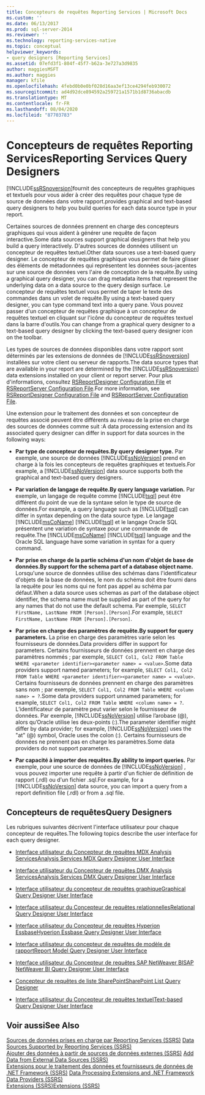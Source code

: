 ```yaml
---
title: Concepteurs de requêtes Reporting Services | Microsoft Docs
ms.custom: ''
ms.date: 06/13/2017
ms.prod: sql-server-2014
ms.reviewer: ''
ms.technology: reporting-services-native
ms.topic: conceptual
helpviewer_keywords:
- query designers [Reporting Services]
ms.assetid: 07efd3f1-804f-45f7-b62a-3e727a3d9835
author: maggiesMSFT
ms.author: maggies
manager: kfile
ms.openlocfilehash: 4febd0b0e0bf028d16aa3ef13ce4294feb930072
ms.sourcegitcommit: ad4d92dce894592a259721a1571b1d8736abacdb
ms.translationtype: MT
ms.contentlocale: fr-FR
ms.lasthandoff: 08/04/2020
ms.locfileid: "87703783"
---
```

# <a name="reporting-services-query-designers"></a><span data-ttu-id="99097-102">Concepteurs de requêtes Reporting Services</span><span class="sxs-lookup"><span data-stu-id="99097-102">Reporting Services Query Designers</span></span>
  [!INCLUDE[ssRSnoversion](../includes/ssrsnoversion-md.md)]<span data-ttu-id="99097-103">fournit des concepteurs de requêtes graphiques et textuels pour vous aider à créer des requêtes pour chaque type de source de données dans votre rapport.</span><span class="sxs-lookup"><span data-stu-id="99097-103">provides graphical and text-based query designers to help you build queries for each data source type in your report.</span></span>  
  
 <span data-ttu-id="99097-104">Certaines sources de données prennent en charge des concepteurs graphiques qui vous aident à générer une requête de façon interactive.</span><span class="sxs-lookup"><span data-stu-id="99097-104">Some data sources support graphical designers that help you build a query interactively.</span></span> <span data-ttu-id="99097-105">D'autres sources de données utilisent un concepteur de requêtes textuel.</span><span class="sxs-lookup"><span data-stu-id="99097-105">Other data sources use a text-based query designer.</span></span> <span data-ttu-id="99097-106">Le concepteur de requêtes graphique vous permet de faire glisser des éléments de métadonnées qui représentent les données sous-jacentes sur une source de données vers l'aire de conception de la requête.</span><span class="sxs-lookup"><span data-stu-id="99097-106">By using a graphical query designer, you can drag metadata items that represent the underlying data on a data source to the query design surface.</span></span> <span data-ttu-id="99097-107">Le concepteur de requêtes textuel vous permet de taper le texte des commandes dans un volet de requête.</span><span class="sxs-lookup"><span data-stu-id="99097-107">By using a text-based query designer, you can type command text into a query pane.</span></span> <span data-ttu-id="99097-108">Vous pouvez passer d'un concepteur de requêtes graphique à un concepteur de requêtes textuel en cliquant sur l'icône du concepteur de requêtes textuel dans la barre d'outils.</span><span class="sxs-lookup"><span data-stu-id="99097-108">You can change from a graphical query designer to a text-based query designer by clicking the text-based query designer icon on the toolbar.</span></span>  
  
 <span data-ttu-id="99097-109">Les types de sources de données disponibles dans votre rapport sont déterminés par les extensions de données de [!INCLUDE[ssRSnoversion](../includes/ssrsnoversion-md.md)] installées sur votre client ou serveur de rapports.</span><span class="sxs-lookup"><span data-stu-id="99097-109">The data source types that are available in your report are determined by the [!INCLUDE[ssRSnoversion](../includes/ssrsnoversion-md.md)] data extensions installed on your client or report server.</span></span> <span data-ttu-id="99097-110">Pour plus d'informations, consultez [RSReportDesigner Configuration File](report-server/rsreportdesigner-configuration-file.md) et [RSReportServer Configuration File](report-server/rsreportserver-config-configuration-file.md).</span><span class="sxs-lookup"><span data-stu-id="99097-110">For more information, see [RSReportDesigner Configuration File](report-server/rsreportdesigner-configuration-file.md) and [RSReportServer Configuration File](report-server/rsreportserver-config-configuration-file.md).</span></span>  
  
 <span data-ttu-id="99097-111">Une extension pour le traitement des données et son concepteur de requêtes associé peuvent être différents au niveau de la prise en charge des sources de données comme suit :</span><span class="sxs-lookup"><span data-stu-id="99097-111">A data processing extension and its associated query designer can differ in support for data sources in the following ways:</span></span>  
  
-   <span data-ttu-id="99097-112">**Par type de concepteur de requêtes.**</span><span class="sxs-lookup"><span data-stu-id="99097-112">**By query designer type.**</span></span> <span data-ttu-id="99097-113">Par exemple, une source de données [!INCLUDE[ssNoVersion](../includes/ssnoversion-md.md)] prend en charge à la fois les concepteurs de requêtes graphiques et textuels.</span><span class="sxs-lookup"><span data-stu-id="99097-113">For example, a [!INCLUDE[ssNoVersion](../includes/ssnoversion-md.md)] data source supports both the graphical and text-based query designers.</span></span>  
  
-   <span data-ttu-id="99097-114">**Par variation de langage de requête.**</span><span class="sxs-lookup"><span data-stu-id="99097-114">**By query language variation.**</span></span> <span data-ttu-id="99097-115">Par exemple, un langage de requête comme [!INCLUDE[tsql](../includes/tsql-md.md)] peut être différent du point de vue de la syntaxe selon le type de source de données.</span><span class="sxs-lookup"><span data-stu-id="99097-115">For example, a query language such as [!INCLUDE[tsql](../includes/tsql-md.md)] can differ in syntax depending on the data source type.</span></span> <span data-ttu-id="99097-116">Le langage [!INCLUDE[msCoName](../includes/msconame-md.md)] [!INCLUDE[tsql](../includes/tsql-md.md)] et le langage Oracle SQL présentent une variation de syntaxe pour une commande de requête.</span><span class="sxs-lookup"><span data-stu-id="99097-116">The [!INCLUDE[msCoName](../includes/msconame-md.md)] [!INCLUDE[tsql](../includes/tsql-md.md)] language and the Oracle SQL language have some variation in syntax for a query command.</span></span>  
  
-   <span data-ttu-id="99097-117">**Par prise en charge de la partie schéma d'un nom d'objet de base de données.**</span><span class="sxs-lookup"><span data-stu-id="99097-117">**By support for the schema part of a database object name.**</span></span> <span data-ttu-id="99097-118">Lorsqu'une source de données utilise des schémas dans l'identificateur d'objets de la base de données, le nom du schéma doit être fourni dans la requête pour les noms qui ne font pas appel au schéma par défaut.</span><span class="sxs-lookup"><span data-stu-id="99097-118">When a data source uses schemas as part of the database object identifier, the schema name must be supplied as part of the query for any names that do not use the default schema.</span></span> <span data-ttu-id="99097-119">Par exemple, `SELECT FirstName, LastName FROM [Person].[Person]`.</span><span class="sxs-lookup"><span data-stu-id="99097-119">For example, `SELECT FirstName, LastName FROM [Person].[Person]`.</span></span>  
  
-   <span data-ttu-id="99097-120">**Par prise en charge des paramètres de requête.**</span><span class="sxs-lookup"><span data-stu-id="99097-120">**By support for query parameters.**</span></span> <span data-ttu-id="99097-121">La prise en charge des paramètres varie selon les fournisseurs de données.</span><span class="sxs-lookup"><span data-stu-id="99097-121">Data providers differ in support for parameters.</span></span> <span data-ttu-id="99097-122">Certains fournisseurs de données prennent en charge des paramètres nommés ; par exemple, `SELECT Col1, Col2 FROM Table WHERE <parameter identifier><parameter name> = <value>`.</span><span class="sxs-lookup"><span data-stu-id="99097-122">Some data providers support named parameters; for example, `SELECT Col1, Col2 FROM Table WHERE <parameter identifier><parameter name> = <value>`.</span></span> <span data-ttu-id="99097-123">Certains fournisseurs de données prennent en charge des paramètres sans nom ; par exemple, `SELECT Col1, Col2 FROM Table WHERE <column name> = ?`.</span><span class="sxs-lookup"><span data-stu-id="99097-123">Some data providers support unnamed parameters; for example, `SELECT Col1, Col2 FROM Table WHERE <column name> = ?`.</span></span> <span data-ttu-id="99097-124">L’identificateur de paramètre peut varier selon le fournisseur de données. Par exemple, [!INCLUDE[ssNoVersion](../includes/ssnoversion-md.md)] utilise l’arobase (@), alors qu’Oracle utilise les deux-points (:).</span><span class="sxs-lookup"><span data-stu-id="99097-124">The parameter identifier might differ by data provider; for example, [!INCLUDE[ssNoVersion](../includes/ssnoversion-md.md)] uses the "at" (@) symbol, Oracle uses the colon (:).</span></span> <span data-ttu-id="99097-125">Certains fournisseurs de données ne prennent pas en charge les paramètres.</span><span class="sxs-lookup"><span data-stu-id="99097-125">Some data providers do not support parameters.</span></span>  
  
-   <span data-ttu-id="99097-126">**Par capacité à importer des requêtes.**</span><span class="sxs-lookup"><span data-stu-id="99097-126">**By ability to import queries.**</span></span> <span data-ttu-id="99097-127">Par exemple, pour une source de données de [!INCLUDE[ssNoVersion](../includes/ssnoversion-md.md)] , vous pouvez importer une requête à partir d'un fichier de définition de rapport (.rdl) ou d'un fichier .sql.</span><span class="sxs-lookup"><span data-stu-id="99097-127">For example, for a [!INCLUDE[ssNoVersion](../includes/ssnoversion-md.md)] data source, you can import a query from a report definition file (.rdl) or from a .sql file.</span></span>  
  
## <a name="query-designers"></a><span data-ttu-id="99097-128">Concepteurs de requêtes</span><span class="sxs-lookup"><span data-stu-id="99097-128">Query Designers</span></span>  
 <span data-ttu-id="99097-129">Les rubriques suivantes décrivent l'interface utilisateur pour chaque concepteur de requêtes.</span><span class="sxs-lookup"><span data-stu-id="99097-129">The following topics describe the user interface for each query designer.</span></span>  
  
-   [<span data-ttu-id="99097-130">Interface utilisateur du Concepteur de requêtes MDX Analysis Services</span><span class="sxs-lookup"><span data-stu-id="99097-130">Analysis Services MDX Query Designer User Interface</span></span>](report-data/analysis-services-mdx-query-designer-user-interface.md)  
  
-   [<span data-ttu-id="99097-131">Interface utilisateur du Concepteur de requêtes DMX Analysis Services</span><span class="sxs-lookup"><span data-stu-id="99097-131">Analysis Services DMX Query Designer User Interface</span></span>](report-data/analysis-services-dmx-query-designer-user-interface.md)  
  
-   [<span data-ttu-id="99097-132">Interface utilisateur du concepteur de requêtes graphique</span><span class="sxs-lookup"><span data-stu-id="99097-132">Graphical Query Designer User Interface</span></span>](report-data/graphical-query-designer-user-interface.md)  
  
-   [<span data-ttu-id="99097-133">Interface utilisateur du Concepteur de requêtes relationnelles</span><span class="sxs-lookup"><span data-stu-id="99097-133">Relational Query Designer User Interface</span></span>](../../2014/reporting-services/relational-query-designer-user-interface.md)  
  
-   [<span data-ttu-id="99097-134">Interface utilisateur du Concepteur de requêtes Hyperion Essbase</span><span class="sxs-lookup"><span data-stu-id="99097-134">Hyperion Essbase Query Designer User Interface</span></span>](report-data/hyperion-essbase-query-designer-user-interface.md)  
  
-   [<span data-ttu-id="99097-135">Interface utilisateur du concepteur de requêtes de modèle de rapport</span><span class="sxs-lookup"><span data-stu-id="99097-135">Report Model Query Designer User Interface</span></span>](report-data/report-model-query-designer-user-interface.md)  
  
-   [<span data-ttu-id="99097-136">Interface utilisateur du Concepteur de requêtes SAP NetWeaver BI</span><span class="sxs-lookup"><span data-stu-id="99097-136">SAP NetWeaver BI Query Designer User Interface</span></span>](report-data/sap-netweaver-bi-query-designer-user-interface.md)  
  
-   [<span data-ttu-id="99097-137">Concepteur de requêtes de liste SharePoint</span><span class="sxs-lookup"><span data-stu-id="99097-137">SharePoint List Query Designer</span></span>](../../2014/reporting-services/sharepoint-list-query-designer.md)  
  
-   [<span data-ttu-id="99097-138">Interface utilisateur du Concepteur de requêtes textuel</span><span class="sxs-lookup"><span data-stu-id="99097-138">Text-based Query Designer User Interface</span></span>](../../2014/reporting-services/text-based-query-designer-user-interface.md)  
  
## <a name="see-also"></a><span data-ttu-id="99097-139">Voir aussi</span><span class="sxs-lookup"><span data-stu-id="99097-139">See Also</span></span>  
 <span data-ttu-id="99097-140">[Sources de données prises en charge par Reporting Services &#40;SSRS&#41;](create-deploy-and-manage-mobile-and-paginated-reports.md) </span><span class="sxs-lookup"><span data-stu-id="99097-140">[Data Sources Supported by Reporting Services &#40;SSRS&#41;](create-deploy-and-manage-mobile-and-paginated-reports.md) </span></span>  
 <span data-ttu-id="99097-141">[Ajouter des données à partir de sources de données externes &#40;SSRS&#41;](report-data/add-data-from-external-data-sources-ssrs.md) </span><span class="sxs-lookup"><span data-stu-id="99097-141">[Add Data from External Data Sources &#40;SSRS&#41;](report-data/add-data-from-external-data-sources-ssrs.md) </span></span>  
 <span data-ttu-id="99097-142">[Extensions pour le traitement des données et fournisseurs de données de .NET Framework &#40;SSRS&#41;](report-data/data-processing-extensions-and-net-framework-data-providers-ssrs.md) </span><span class="sxs-lookup"><span data-stu-id="99097-142">[Data Processing Extensions and .NET Framework Data Providers &#40;SSRS&#41;](report-data/data-processing-extensions-and-net-framework-data-providers-ssrs.md) </span></span>  
 [<span data-ttu-id="99097-143">Extensions &#40;SSRS&#41;</span><span class="sxs-lookup"><span data-stu-id="99097-143">Extensions &#40;SSRS&#41;</span></span>](extensions-ssrs.md)  
  
  
